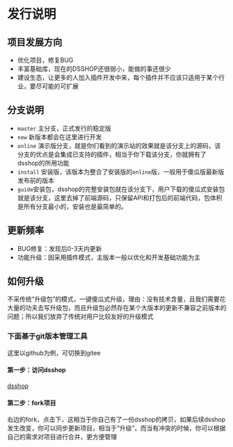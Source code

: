 # 发行说明
## 项目发展方向
- 优化项目，修复BUG
- 丰富基础库，现在的DSSHOP还很弱小，能做的事还很少
- 建设生态，让更多的人加入插件开发中来，每个插件并不应该只适用于某个行业，要尽可能的可扩展
## 分支说明
- `master` 主分支，正式发行的稳定版
- `new` 新版本都会在这里进行开发
- `online` 演示版分支，就是你们看到的演示站的效果就是该分支上的源码，该分支的优点是会集成已支持的插件，相当于你下载该分支，你就拥有了dsshop的所用功能
- `install` 安装版，该版本为整合了安装版的`online`版，一般用于傻瓜版最新版发布前的版本
- `guide`安装包，dsshop的完整安装包就在该分支下，用户下载的傻瓜式安装包就是该分支，这里去掉了前端源码，只保留API和打包后的前端代码，包体积是所有分支最小的，安装也是最简单的。
## 更新频率
- BUG修复：发现后0-3天内更新
- 功能升级：因采用插件模式，主版本一般以优化和开发基础功能为主
## 如何升级
不采传统“升级包”的模式，一键傻瓜式升级，理由：没有技术含量，且我们需要花大量的功夫去写升级包，而且升级包必然存在某个大版本的更新不兼容之前版本的问题；所以我们放弃了传统对用户比较友好的升级模式
### 下面基于git版本管理工具
这里以github为例，可切换到gitee
#### 第一步：访问dsshop
[dsshop](https://github.com/dspurl/dsshop "dsshop")
#### 第二步：fork项目
右边的fork，点击下，这相当于你自己有了一份dsshop的拷贝，如果后续dsshop发生改变，你可以同步更新项目，相当于“升级”，而当有冲突的时候，你可以根据自己的需求对项目进行合并，更方便管理
